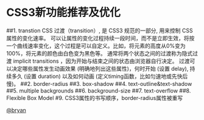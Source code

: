 CSS3新功能推荐及优化	
=============
##1. transtion
CSS 过渡（transition）, 是 CSS3 规范的一部分, 用来控制 CSS 属性的变化速率。 可以让属性的变化过程持续一段时间，而不是立即生效，将按一个曲线速率变化，这个过程是可以自定义。比如，将元素的高度从0%变为100%，将元素的颜色由白色变为黑色等。
通常将两个状态之间的过渡称为隐式过渡 implicit transitions ，因为开始与结束之间的状态由浏览器自行决定。
过渡可以决定哪些属性发生动画效果 (明确地列出这些属性)，何时开始 (设置 delay), 持续多久 (设置 duration) 以及如何动画 (定义timing函数，比如匀速地或先快后慢)。
##2. border-radius
##3. box-shadow
##4. text-outline&text-shadow
##5. multiple backgrounds
##6. background-size
##7. text-overflow
##8. Flexible Box Model
#9. CSS3属性的书写顺序，border-radius属性被重写

[@bryan](https://github.com/saviroyu)
